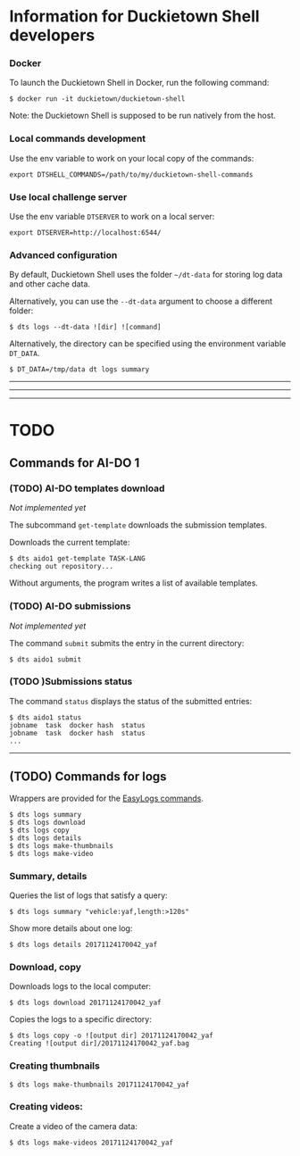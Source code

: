 
# Information for Duckietown Shell developers

### Docker

To launch the Duckietown Shell in Docker, run the following command:

    $ docker run -it duckietown/duckietown-shell
    
Note: the Duckietown Shell is supposed to be run natively from the host.

### Local commands development

Use the env variable to work on your local copy of the commands:

    export DTSHELL_COMMANDS=/path/to/my/duckietown-shell-commands
 
### Use local challenge server

Use the env variable `DTSERVER` to work on a local server:

    export DTSERVER=http://localhost:6544/
 

### Advanced configuration

By default, Duckietown Shell uses the folder `~/dt-data` for storing log data and other cache data.

Alternatively, you can use the `--dt-data` argument to choose a different folder:

    $ dts logs --dt-data ![dir] ![command]

Alternatively, the directory can be specified using the environment variable `DT_DATA`.

    $ DT_DATA=/tmp/data dt logs summary



---------

---------

---------


# TODO

##  Commands for AI-DO 1 

### (TODO) AI-DO templates download

*Not implemented yet*

The subcommand `get-template` downloads the submission templates.

Downloads the current template:

    $ dts aido1 get-template TASK-LANG
    checking out repository...

Without arguments, the program writes a list of available templates.


### (TODO) AI-DO submissions

*Not implemented yet*

The command `submit` submits the entry in the current directory:

    $ dts aido1 submit

### (TODO )Submissions status

The command `status` displays the status of the submitted entries:

    $ dts aido1 status
    jobname  task  docker hash  status
    jobname  task  docker hash  status
    ...

-----------------------


## (TODO) Commands for logs

Wrappers are provided for the [EasyLogs commands][easy_logs].

    $ dts logs summary
    $ dts logs download
    $ dts logs copy
    $ dts logs details
    $ dts logs make-thumbnails
    $ dts logs make-video

[easy_logs]: http://docs.duckietown.org/software_devel/out/easy_logs.html

### Summary, details

Queries the list of logs that satisfy a query:

    $ dts logs summary "vehicle:yaf,length:>120s"

Show more details about one log:

    $ dts logs details 20171124170042_yaf

### Download, copy

Downloads logs to the local computer:

    $ dts logs download 20171124170042_yaf

Copies the logs to a specific directory:

    $ dts logs copy -o ![output dir] 20171124170042_yaf
    Creating ![output dir]/20171124170042_yaf.bag

### Creating thumbnails

    $ dts logs make-thumbnails 20171124170042_yaf

### Creating videos:

Create a video of the camera data:

    $ dts logs make-videos 20171124170042_yaf
